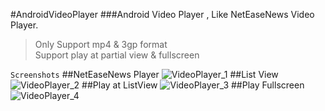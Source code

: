 #AndroidVideoPlayer
###Android Video Player , Like NetEaseNews Video Player.
>Only Support mp4 & 3gp format  
>Support play at partial view & fullscreen

`Screenshots` 
##NetEaseNews Player
![VideoPlayer_1](http://7vzsca.com1.z0.glb.clouddn.com/Screenshot_2015-08-04-17-10-05.png_img400w)
##List View
![VideoPlayer_2](http://7vzsca.com1.z0.glb.clouddn.com/Screenshot_2015-08-07-11-13-01.png_img400w)
##Play at ListView
![VideoPlayer_3](http://7vzsca.com1.z0.glb.clouddn.com/Screenshot_2015-08-07-11-22-46.png_img400w)
##Play Fullscreen
![VideoPlayer_4](http://7vzsca.com1.z0.glb.clouddn.com/Screenshot_2015-08-07-11-22-52.png_img400w)
